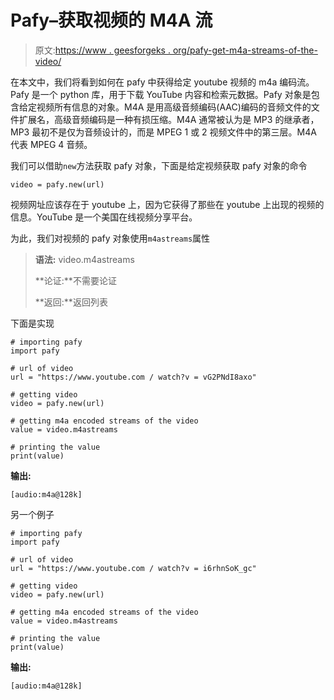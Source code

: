 # Pafy–获取视频的 M4A 流

> 原文:[https://www . geesforgeks . org/pafy-get-m4a-streams-of-the-video/](https://www.geeksforgeeks.org/pafy-getting-m4a-streams-of-the-video/)

在本文中，我们将看到如何在 pafy 中获得给定 youtube 视频的 m4a 编码流。Pafy 是一个 python 库，用于下载 YouTube 内容和检索元数据。Pafy 对象是包含给定视频所有信息的对象。M4A 是用高级音频编码(AAC)编码的音频文件的文件扩展名，高级音频编码是一种有损压缩。M4A 通常被认为是 MP3 的继承者，MP3 最初不是仅为音频设计的，而是 MPEG 1 或 2 视频文件中的第三层。M4A 代表 MPEG 4 音频。

我们可以借助`new`方法获取 pafy 对象，下面是给定视频获取 pafy 对象的命令

```
video = pafy.new(url)
```

视频网址应该存在于 youtube 上，因为它获得了那些在 youtube 上出现的视频的信息。YouTube 是一个美国在线视频分享平台。

为此，我们对视频的 pafy 对象使用`m4astreams`属性

> **语法:** video.m4astreams
> 
> **论证:**不需要论证
> 
> **返回:**返回列表

下面是实现

```
# importing pafy
import pafy 

# url of video 
url = "https://www.youtube.com / watch?v = vG2PNdI8axo"

# getting video
video = pafy.new(url) 

# getting m4a encoded streams of the video
value = video.m4astreams

# printing the value
print(value)
```

**输出:**

```
[audio:m4a@128k]

```

另一个例子

```
# importing pafy
import pafy 

# url of video 
url = "https://www.youtube.com / watch?v = i6rhnSoK_gc"

# getting video
video = pafy.new(url) 

# getting m4a encoded streams of the video
value = video.m4astreams

# printing the value
print(value)
```

**输出:**

```
[audio:m4a@128k]

```